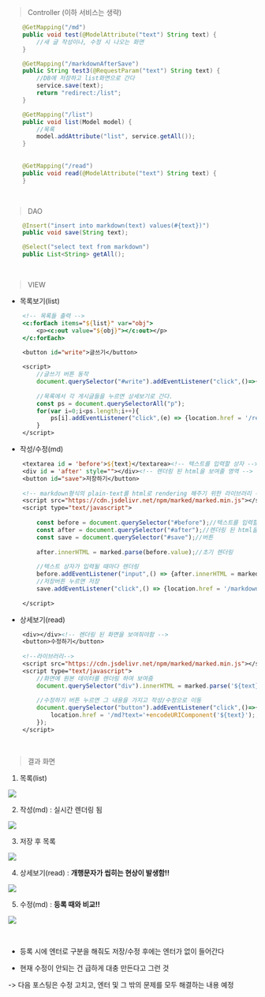 > Controller (이하 서비스는 생략)

```java
    @GetMapping("/md")
    public void test(@ModelAttribute("text") String text) {
        //새 글 작성이나, 수정 시 나오는 화면
    }

    @GetMapping("/markdownAfterSave")
    public String test3(@RequestParam("text") String text) {
        //DB에 저장하고 list화면으로 간다
        service.save(text);        
        return "redirect:/list";        
    }

    @GetMapping("/list")
    public void list(Model model) {
        //목록
        model.addAttribute("list", service.getAll());
    }
    
    
    @GetMapping("/read")
    public void read(@ModelAttribute("text") String text) {
    }
```

<br/>

> DAO

```java
    @Insert("insert into markdown(text) values(#{text})")
    public void save(String text);

    @Select("select text from markdown")
    public List<String> getAll();
```

<br/>

> VIEW

- 목록보기(list)

```jsp
    <!-- 목록들 출력 -->
	<c:forEach items="${list}" var="obj">
		<p><c:out value="${obj}"></c:out></p>
	</c:forEach>
	
	<button id="write">글쓰기</button>

	<script>
        //글쓰기 버튼 동작
		document.querySelector("#write").addEventListener("click",()=>{location.href = "/md";});
		
        //목록에서 각 게시글들을 누르면 상세보기로 간다.
		const ps = document.querySelectorAll("p");
		for(var i=0;i<ps.length;i++){
			ps[i].addEventListener("click",(e) => {location.href = '/read?text='+encodeURIComponent(e.target.innerText);});
		}
	</script>
```

- 작성/수정(md)

```jsp
	<textarea id = 'before'>${text}</textarea><!-- 텍스트를 입력할 상자 -->
	<div id = 'after' style=""></div><!-- 렌더링 된 html을 보여줄 영역 -->	
	<button id="save">저장하기</button>
	
	<!-- markdown형식의 plain-text를 html로 rendering 해주기 위한 라이브러리 -->
	<script src="https://cdn.jsdelivr.net/npm/marked/marked.min.js"></script>	
	<script type="text/javascript">
	
		const before = document.querySelector("#before");//텍스트를 입력할 상자
		const after = document.querySelector("#after");//렌더링 된 html을 보여줄 영역
		const save = document.querySelector("#save");//버튼
		
		after.innerHTML = marked.parse(before.value);//초기 렌더링
		
        //텍스트 상자가 입력될 때마다 렌더링
		before.addEventListener("input",() => {after.innerHTML = marked.parse(before.value);});
        //저장버튼 누르면 저장
		save.addEventListener("click",() => {location.href = '/markdownAfterSave?text='+encodeURIComponent(before.value);});
				
	</script>
```

- 상세보기(read)

```jsp
	<div></div><!-- 렌더링 된 화면을 보여줘야함 -->
	<button>수정하기</button>
    
    <!--라이브러리-->
	<script src="https://cdn.jsdelivr.net/npm/marked/marked.min.js"></script>
	<script type="text/javascript">
    	//화면에 원본 데이터를 렌더링 하여 보여줌
		document.querySelector("div").innerHTML = marked.parse('${text}');
        
        //수정하기 버튼 누르면 그 내용을 가지고 작성/수정으로 이동
		document.querySelector("button").addEventListener("click",()=>{
			location.href = '/md?text='+encodeURIComponent('${text}');;
		});
	</script>
```

<br/>

> 결과 화면

1. 목록(list)

![](https://images.velog.io/images/sonchanwoo/post/09ac1766-1a6b-4ef0-9b6c-38e55100c810/image.png)

2. 작성(md) : 실시간 렌더링 됨

![](https://images.velog.io/images/sonchanwoo/post/998f1f4a-a717-4d88-82c9-c7f5dea31042/image.png)

3. 저장 후 목록

![](https://images.velog.io/images/sonchanwoo/post/d8b3c5d5-d98b-4615-9cac-4dd9c6218a99/image.png)

4. 상세보기(read) : **개행문자가 씹히는 현상이 발생함!!**

![](https://images.velog.io/images/sonchanwoo/post/90642290-a8d8-4ea9-9b19-c4bdf6b491c4/image.png)

5. 수정(md) : **등록 때와 비교!!**

![](https://images.velog.io/images/sonchanwoo/post/54dec4fc-8aec-4717-a8ff-433389dd8a48/image.png)

<br/>

- 등록 시에 엔터로 구분을 해줘도 저장/수정 후에는 엔터가 없이 들어간다

- 현재 수정이 안되는 건 급하게 대충 만든다고 그런 것

-> 다음 포스팅은 수정 고치고, 엔터 및 그 밖의 문제를 모두 해결하는 내용 예정